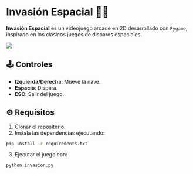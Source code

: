 # Invasión Espacial 🚀👾
**Invasión Espacial** es un videojuego arcade en 2D desarrollado con `Pygame`, inspirado en los clásicos juegos de disparos espaciales.

![](images/Invasión-espacial.gif)

## 🕹️ Controles
- **Izquierda/Derecha**: Mueve la nave.
- **Espacio**: Dispara.
- **ESC**: Salir del juego.

## ⚙️ Requisitos
1. Clonar el repositorio.
2. Instala las dependencias ejecutando:
```bash
pip install -r requirements.txt
```
3. Ejecutar el juego con:
```bash
python invasion.py
```
